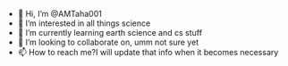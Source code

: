 - 👋 Hi, I’m @AMTaha001
- 👀 I’m interested in all things science
- 🌱 I’m currently learning earth science and cs stuff
- 💞️ I’m looking to collaborate on, umm not sure yet
- 📫 How to reach me?I will update that info when it becomes necessary

<!---
AMTaha001/AMTaha001 is a ✨ special ✨ repository because its `README.md` (this file) appears on your GitHub profile.
You can click the Preview link to take a look at your changes.
--->
